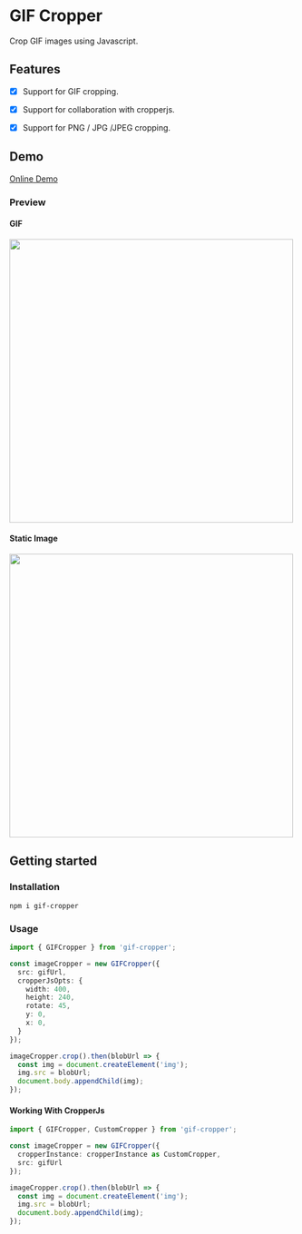 # GIF Cropper

Crop GIF images using Javascript.

## Features

- [x] Support for GIF cropping.
- [x] Support for collaboration with cropperjs.
- [x] Support for PNG / JPG /JPEG cropping.


## Demo

[Online Demo](https://gif-cropper-stdsuperman.vercel.app/)

### Preview

#### GIF
<img src="https://s4.ax1x.com/2022/02/23/bPaYwt.png" width="500">

#### Static Image

<img src="https://s4.ax1x.com/2022/02/23/bPUoIf.png" width="500">
<!-- [![Static Image](https://s4.ax1x.com/2022/02/23/bPUoIf.png)](https://imgtu.com/i/bPUoIf) -->

## Getting started

### Installation

```shell
npm i gif-cropper
```


### Usage

```ts
import { GIFCropper } from 'gif-cropper';

const imageCropper = new GIFCropper({
  src: gifUrl,
  cropperJsOpts: {
    width: 400,
    height: 240,
    rotate: 45,
    y: 0,
    x: 0,
  }
});

imageCropper.crop().then(blobUrl => {
  const img = document.createElement('img');
  img.src = blobUrl;
  document.body.appendChild(img);
});
```

#### Working With CropperJs

```ts
import { GIFCropper, CustomCropper } from 'gif-cropper';

const imageCropper = new GIFCropper({
  cropperInstance: cropperInstance as CustomCropper,
  src: gifUrl
});

imageCropper.crop().then(blobUrl => {
  const img = document.createElement('img');
  img.src = blobUrl;
  document.body.appendChild(img);
});
```
